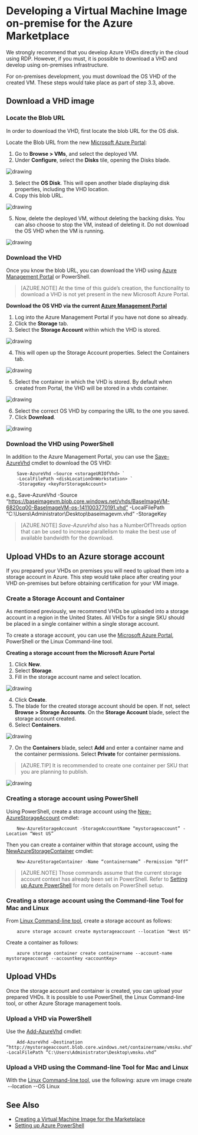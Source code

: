 <properties
   pageTitle="Creating a virtual machine image on-premise for the Azure Marketplace | Microsoft Azure"
   description="Understand and execute the steps to create a VM image on-premise and  deploy to the Azure Marketplace for others to purchase."
   services="marketplace-publishing"
   documentationCenter=""
   authors="HannibalSII"
   manager=""
   editor=""/>

<tags
  ms.service="marketplace-publishing"
  ms.devlang="na"
  ms.topic="article"
  ms.tgt_pltfrm="Azure"
  ms.workload="na"
  ms.date="10/08/2015"
  ms.author="hascipio; v-divte"/>

# Developing a Virtual Machine Image on-premise for the Azure Marketplace
We strongly recommend that you develop Azure VHDs directly in the cloud using RDP. However, if you must, it is possible to download a VHD and develop using on-premises infrastructure.  

For on-premises development, you must download the OS VHD of the created VM. These steps would take place as part of step 3.3, above.  

## Download a VHD image
### Locate the Blob URL
In order to download the VHD, first locate the blob URL for the OS disk.

Locate the Blob URL from the new [Microsoft Azure Portal](https://ms.portal.azure.com):

1.	Go to **Browse > VMs**, and select the deployed VM.
2.	Under **Configure**, select the **Disks** tile, opening the Disks blade.

  ![drawing](media/marketplace-publishing-vm-image-creation-on-premise/img01.png)

3.	Select the **OS Disk**. This will open another blade displaying disk properties, including the VHD location.
4.	Copy this blob URL.

  ![drawing](media/marketplace-publishing-vm-image-creation-on-premise/img02.png)

5.	Now, delete the deployed VM, without deleting the backing disks. You can also choose to stop the VM, instead of deleting it. Do not download the OS VHD when the VM is running.

  ![drawing](media/marketplace-publishing-vm-image-creation-on-premise/img03.png)

### Download the VHD
Once you know the blob URL, you can download the VHD using [Azure Management Portal](http://manage.windowsazure.com/) or PowerShell.  
> [AZURE.NOTE] At the time of this guide’s creation, the functionality to download a VHD is not yet present in the new Microsoft Azure Portal.  

**Download the OS VHD via the current [Azure Management Portal](http://manage.windowsazure.com/)**

1.	Log into the Azure Management Portal if you have not done so already.
2.	Click the **Storage** tab.
3.	Select the **Storage Account** within which the VHD is stored.

  ![drawing](media/marketplace-publishing-vm-image-creation-on-premise/img04.png)

4.	This will open up the Storage Account properties. Select the Containers tab.

  ![drawing](media/marketplace-publishing-vm-image-creation-on-premise/img05.png)

5.	Select the container in which the VHD is stored. By default when created from Portal, the VHD will be stored in a vhds container.

  ![drawing](media/marketplace-publishing-vm-image-creation-on-premise/img06.png)

6.	Select the correct OS VHD by comparing the URL to the one you saved.
7.	Click **Download**.

  ![drawing](media/marketplace-publishing-vm-image-creation-on-premise/img07.png)

### Download the VHD using PowerShell
In addition to the Azure Management Portal, you can use the [Save-AzureVhd](http://msdn.microsoft.com/en-us/library/dn495297.aspx) cmdlet to download the OS VHD:

        Save-AzureVhd –Source <storageURIOfVhd> `
        -LocalFilePath <diskLocationOnWorkstation> `
        -StorageKey <keyForStorageAccount>
e.g.,
        Save-AzureVhd -Source “https://baseimagevm.blob.core.windows.net/vhds/BaseImageVM-6820cq00-BaseImageVM-os-1411003770191.vhd” -LocalFilePath “C:\Users\Administrator\Desktop\baseimagevm.vhd” -StorageKey <String>

> [AZURE.NOTE] *Save-AzureVhd* also has a NumberOfThreads option that can be used to increase parallelism to make the best use of available bandwidth for the download.

## Upload VHDs to an Azure storage account
If you prepared your VHDs on premises you will need to upload them into a storage account in Azure. This step would take place after creating your VHD on-premises but before obtaining certification for your VM image.

### Create a Storage Account and Container
As mentioned previously, we recommend VHDs be uploaded into a storage account in a region in the United States. All VHDs for a single SKU should be placed in a single container within a single storage account.

To create a storage account, you can use the [Microsoft Azure Portal](https://portal.azure.com/), PowerShell or the Linux Command-line tool.  

**Creating a storage account from the Microsoft Azure Portal**

1.	Click **New**.
2.	Select **Storage**.
3.	Fill in the storage account name and select location.

  ![drawing](media/marketplace-publishing-vm-image-creation-on-premise/img08.png)

4.	Click **Create**.
5.	The blade for the created storage account should be open. If not, select **Browse > Storage Accounts**. On the **Storage Account** blade, select the storage account created.
6.	Select **Containers**.

  ![drawing](media/marketplace-publishing-vm-image-creation-on-premise/img09.png) 

7.	On the **Containers** blade, select **Add** and enter a container name and the container permissions. Select **Private** for container permissions.

> [AZURE.TIP] It is recommended to create one container per SKU that you are planning to publish.

  ![drawing](media/marketplace-publishing-vm-image-creation-on-premise/img10.png)

### Creating a storage account using PowerShell
Using PowerShell, create a storage account using the [New-AzureStorageAccount](http://msdn.microsoft.com/en-us/library/dn495115.aspx) cmdlet:

        New-AzureStorageAccount -StorageAccountName “mystorageaccount” -Location “West US”

Then you can create a container within that storage account, using the [NewAzureStorageContainer](http://msdn.microsoft.com/en-us/library/dn495291.aspx) cmdlet:

        New-AzureStorageContainer -Name “containername” -Permission “Off”

> [AZURE.NOTE] Those commands assume that the current storage account context has already been set in PowerShell.   Refer to [Setting up Azure PowerShell](marketplace-publishing-powershell-setup.md) for more details on PowerShell setup.
 
### Creating a storage account using the Command-line Tool for Mac and Linux
From [Linux Command-line tool](../virtual-machines/command-line-tools/), create a storage account as follows:

        azure storage account create mystorageaccount --location "West US"

Create a container as follows:

        azure storage container create containername --account-name mystorageaccount --accountkey <accountKey>

## Upload VHDs
Once the storage account and container is created, you can upload your prepared VHDs. It is possible to use PowerShell, the Linux Command-line tool, or other Azure Storage management tools.

### Upload a VHD via PowerShell
Use the [Add-AzureVhd](http://msdn.microsoft.com/en-us/library/dn495173.aspx) cmdlet:

        Add-AzureVhd –Destination “http://mystorageaccount.blob.core.windows.net/containername/vmsku.vhd” -LocalFilePath “C:\Users\Administrator\Desktop\vmsku.vhd”

### Upload a VHD using the Command-line Tool for Mac and Linux
With the [Linux Command-line tool](../virtual-machines/command-line-tools/), use the following:
        azure vm image create <image name> --location <Location of the data center> --OS Linux <LocationOfLocalVHD>

## See Also
- [Creating a Virtual Machine Image for the Marketplace](marketplace-publishing-vm-image-creation.md)
- [Setting up Azure PowerShell](marketplace-publishing-powershell-setup.md)
